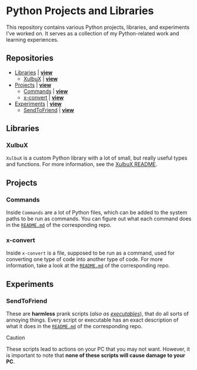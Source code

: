 # Python Projects and Libraries
This repository contains various Python projects, libraries, and experiments I've worked on. It serves as a collection of my Python-related work and learning experiences.

## Repositories
* [Libraries](#libraries) | **[view](./Libraries)**
  * [XulbuX](#xulbux) | **[view](./Libraries/XulbuX)**
* [Projects](#projects) | **[view](./Projects)**
  * [Commands](#commands) | **[view](./Projects/Commands)**
  * [x-convert](#x-convert) | **[view](./Projects/x-convert)**
* [Experiments](#experiments) | **[view](./Experiments)**
  * [SendToFriend](#sendtofriend) | **[view](./Experiments/SendToFriend)**

## Libraries

### XulbuX
`XulbuX` is a custom Python library with a lot of small, but really useful types and functions.
For more information, see the [XulbuX README](./Libraries/XulbuX/README.md).

## Projects

### Commands
Inside `Commands` are a lot of Python files, which can be added to the system paths to be run as commands. You can figure out what each command does in the [`README.md`](./Projects/Commands/README.md) of the corresponding repo.

### x-convert
Inside `x-convert` is a file, supposed to be run as a command, used for converting one type of code into another type of code. For more information, take a look at the [`README.md`](./Projects/x-convert/README.md) of the corresponding repo.


## Experiments

### SendToFriend
These are **harmless** prank scripts (*also as [executables](./Experiments/SendToFriend/executables)*), that do all sorts of annoying things.
Every script or executable has an exact description of what it does in the [`README.md`](./Experiments/SendToFriend/README.md) of the corresponding repo.
> [!CAUTION]
> These scripts lead to actions on your PC that you may not want.
> However, it is important to note that **none of these scripts will cause damage to your PC**.
